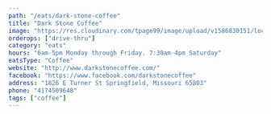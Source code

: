 ```yaml
---
path: "/eats/dark-stone-coffee"
title: "Dark Stone Coffee"
image: "https://res.cloudinary.com/tpage99/image/upload/v1586830151/local417eats/local417eatslogo.png"
orderops: ["drive-thru"]
category: "eats"
hours: "6am-5pm Monday through Friday. 7:30am-4pm Saturday"
eatsType: "Coffee"
website: "http://www.darkstonecoffee.com/"
facebook: "https://www.facebook.com/darkstonecoffee"
address: "1826 E Turner St Springfield, Missouri 65803"
phone: "4174509648"
tags: ["coffee"]
---
```

